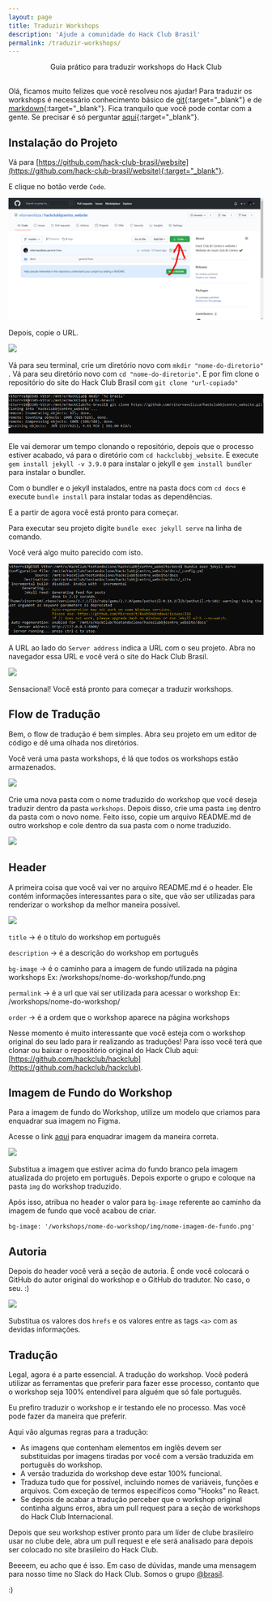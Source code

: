 ```yaml
---
layout: page
title: Traduzir Workshops
description: 'Ajude a comunidade do Hack Club Brasil'
permalink: /traduzir-workshops/
---
```


<center>Guia prático para traduzir workshops do Hack Club</center>

<br/>


Olá, ficamos muito felizes que você resolveu nos ajudar! Para traduzir os workshops é necessário conhecimento básico de [git](https://www.youtube.com/watch?v=IBClN6VpJDw&list=PLlAbYrWSYTiPA2iEiQ2PF_A9j__C4hi0A){:target="_blank"} e de [markdown](https://github.com/luong-komorebi/Markdown-Tutorial/blob/master/README_pt-BR.md){:target="_blank"}. Fica tranquilo que você pode contar com a gente. Se precisar é só perguntar [aqui](https://github.com/hack-club-brasil/website/issues/new){:target="_blank"}.


## Instalação do Projeto

Vá para [https://github.com/hack-club-brasil/website](https://github.com/hack-club-brasil/website){:target="_blank"}.

E clique no botão verde `Code`.

![](img/botao-verde.PNG)

Depois, copie o URL.

![](../img/clonado.jpg)

Vá para seu terminal, crie um diretório novo com `mkdir "nome-do-diretorio"` . Vá para seu diretório novo com `cd "nome-do-diretorio"`. E por fim clone o repositório do site do Hack Club Brasil  com `git clone "url-copiado"`

![](img/terminal-clone.PNG)

Ele vai demorar um tempo clonando o repositório, depois que o processo estiver acabado, vá para o diretório com `cd hackclubbj_website`. E execute `gem install jekyll -v 3.9.0` para instalar o jekyll e `gem install bundler` para instalar o bundler.

Com o bundler e o jekyll instalados, entre na pasta docs com `cd docs` e execute `bundle install` para instalar todas as dependências.

E a partir de agora você está pronto para começar.

Para executar seu projeto digite `bundle exec jekyll serve` na linha de comando.

Você verá algo muito parecido com isto.

![](img/projeto-iniciado.PNG)

A URL ao lado do `Server address` indica a URL com o seu projeto. Abra no navegador essa URL e você verá o site do Hack Club Brasil.

![](../img/pagina-inicial.PNG)

Sensacional! Você está pronto para começar a traduzir workshops.

## Flow de Tradução

Bem, o flow de tradução é bem simples. Abra seu projeto em um editor de código e dê uma olhada nos diretórios.

Você verá uma pasta workshops, é lá que todos os workshops estão armazenados.

![](../img/workshops-folder.PNG)

Crie uma nova pasta com o nome traduzido do workshop que você deseja traduzir dentro da pasta `workshops`. Depois disso, crie uma pasta `img` dentro da pasta com o novo nome. Feito isso, copie um arquivo README.md de outro workshop e cole dentro da sua pasta com o nome traduzido.

![](../img/novo-workshop.PNG)

## Header

A primeira coisa que você vai ver no arquivo README.md é o header. Ele contém informações interessantes para o site, que vão ser utilizadas para renderizar o workshop da melhor maneira possível.

![](../img/header.PNG)

`title` -> é o título do workshop em português

`description` -> é a descrição do workshop em português

`bg-image` -> é o caminho para a imagem de fundo utilizada na página workshops Ex: /workshops/nome-do-workshop/fundo.png

`permalink` -> é a url que vai ser utilizada para acessar o workshop Ex: /workshops/nome-do-workshop/

`order` -> é a ordem que o workshop aparece na página workshops

Nesse momento é muito interessante que você esteja com o workshop original do seu lado para ir realizando as traduções! Para isso você terá que clonar ou baixar o repositório original do Hack Club aqui: [https://github.com/hackclub/hackclub](https://github.com/hackclub/hackclub).

## Imagem de Fundo do Workshop

Para a imagem de fundo do Workshop, utilize um modelo que criamos para enquadrar sua imagem no Figma.

Acesse o link [aqui](https://www.figma.com/file/TvKqYBIa0tSLwk17JH8TYB/Modelo-Para-Imagem-de-Workshops?node-id=0%3A1) para enquadrar imagem da maneira correta.

![](../img/imagem-de-fundo.PNG)

Substitua a imagem que estiver acima do fundo branco pela imagem atualizada do projeto em português. Depois exporte o grupo e coloque na pasta `img` do workshop traduzido.

Após isso, atribua no header o valor para `bg-image` referente ao caminho da imagem de fundo que você acabou de criar.

```
bg-image: '/workshops/nome-do-workshop/img/nome-imagem-de-fundo.png'
```

## Autoria

Depois do header você verá a seção de autoria. É onde você colocará o GitHub do autor original do workshop e o GitHub do tradutor. No caso, o seu. :)

![](../img/autoria.PNG)

Substitua os valores dos `hrefs` e os valores entre as tags `<a>` com as devidas informações.

## Tradução

Legal, agora é a parte essencial. A tradução do workshop. Você poderá utilizar as ferramentas que preferir para fazer esse processo, contanto que o workshop seja 100% entendível para alguém que só fale português.

Eu prefiro traduzir o workshop e ir testando ele no processo. Mas você pode fazer da maneira que preferir.

Aqui vão algumas regras para a tradução:

- As imagens que contenham elementos em inglês devem ser substituídas por imagens tiradas por você com a versão traduzida em português do workshop.
- A versão traduzida do workshop deve estar 100% funcional.
- Traduza tudo que for possível, incluindo nomes de variáveis, funções e arquivos. Com exceção de termos especifícos como "Hooks" no React.
- Se depois de acabar a tradução perceber que o workshop original continha alguns erros, abra um pull request para a seção de workshops do Hack Club Internacional.

Depois que seu workshop estiver pronto para um líder de clube brasileiro usar no clube dele, abra um pull request e ele será analisado para depois ser colocado no site brasileiro do Hack Club.

Beeeem, eu acho que é isso. Em caso de dúvidas, mande uma mensagem para nosso time no Slack do Hack Club. Somos o grupo [@brasil](https://app.slack.com/client/T0266FRGM/browse-user-groups/user_groups/S01L1TL2RUY).

 :)
